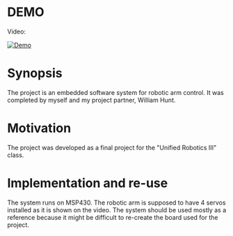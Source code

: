 DEMO
========
Video: 

[![Demo](https://img.youtube.com/vi/z841U8vz52E/0.jpg)](https://www.youtube.com/watch?v=z841U8vz52E)

Synopsis
========
The project is an embedded software system for robotic arm control. It was completed by myself and my project partner, William Hunt.

Motivation
========
The project was developed as a final project for the "Unified Robotics III" class. 

Implementation and re-use
========
The system runs on MSP430. The robotic arm is supposed to have 4 servos installed as it is shown on the video. The system should be used mostly as a reference because it might be difficult to re-create the board used for the project.
